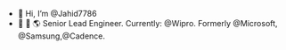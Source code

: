 - 👋 Hi, I’m @Jahid7786
- 👀 🍩 🌎 Senior Lead Engineer. Currently: @Wipro. Formerly @Microsoft, @Samsung,@Cadence.


<!---
Jahid7786/Jahid7786 is a ✨ special ✨ repository because its `README.md` (this file) appears on your GitHub profile.
You can click the Preview link to take a look at your changes.
--->
